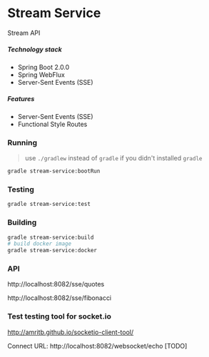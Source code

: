 Stream Service
=============
Stream API

##### Technology stack
* Spring Boot 2.0.0
* Spring WebFlux
* Server-Sent Events (SSE) 

##### Features
* Server-Sent Events (SSE)
* Functional Style Routes

### Running
> use `./gradlew` instead of `gradle` if you didn't installed `gradle`
```bash
gradle stream-service:bootRun
```
### Testing
```bash
gradle stream-service:test
```
### Building 
```bash
gradle stream-service:build
# build docker image
gradle stream-service:docker
```

### API
http://localhost:8082/sse/quotes


http://localhost:8082/sse/fibonacci

### Test testing tool for socket.io

http://amritb.github.io/socketio-client-tool/

Connect URL: http://localhost:8082/websocket/echo [TODO]